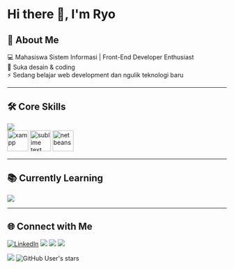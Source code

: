 # Hi there 👋, I'm Ryo  

## 🚀 About Me  
💻 Mahasiswa Sistem Informasi | Front-End Developer Enthusiast  
🎨 Suka desain & coding  
⚡ Sedang belajar web development dan ngulik teknologi baru 

---

<h2>🛠️ Core Skills</h2>

<p>
  <img src="https://skillicons.dev/icons?i=html,css,mysql,postgres,figma&perline=6" />
  <br/>
  <img src="https://www.apachefriends.org/images/xampp-logo-ac950edf.svg" width="48" height="48" alt="xampp"/>
  <img src="https://upload.wikimedia.org/wikipedia/en/d/d2/Sublime_Text_3_logo.png" width="48" height="48" alt="sublime text"/>
  <img src="https://upload.wikimedia.org/wikipedia/commons/9/98/Apache_NetBeans_Logo.svg" width="48" height="48" alt="netbeans"/>
</p>

---

<h2>📚 Currently Learning</h2>

<p>
  <img src="https://skillicons.dev/icons?i=js,java,cpp,php,react,tailwind,nodejs,docker,nextjs,git,github&perline=6" />
</p>



---

<h2>🌐 Connect with Me</h2>
<p>
  <a href="https://www.linkedin.com/in/ryosatria2105"><img src="https://img.shields.io/badge/LinkedIn-_.svg?style=for-the-badge&logo=linkedin&color=0A66C2" alt="LinkedIn"></a>
  <a href="#"><img src="https://img.shields.io/badge/Project_Management-_.svg?style=for-the-badge&color=blue"></a>
  <a href="#"><img src="https://img.shields.io/badge/System_Analyst-_.svg?style=for-the-badge&color=green"></a>
  <a href="#"><img src="https://img.shields.io/badge/System_Design-_.svg?style=for-the-badge&color=purple"></a>
</p>

![](https://img.shields.io/github/followers/RyoSatriagung?style=for-the-badge&logo=github) 
![GitHub User's stars](https://img.shields.io/github/stars/RyoSatriagung?style=for-the-badge&logo=github)
